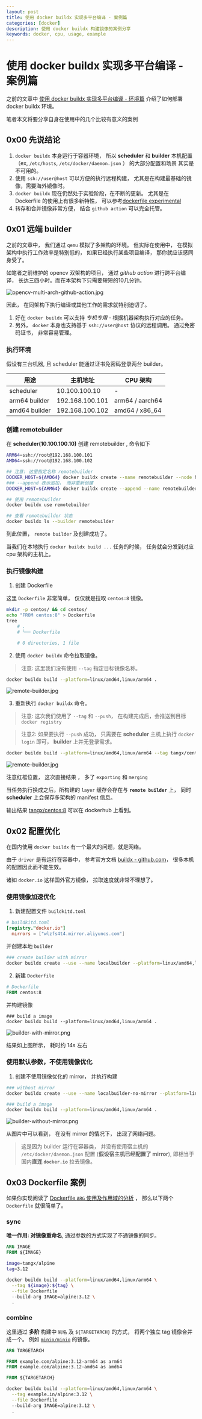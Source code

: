 ```yaml
---
layout: post
title: 使用 docker buildx 实现多平台编译 - 案例篇
categories: [docker]
description: 使用 docker buildx 构建镜像的案例分享
keywords: docker, cpu, usage, example
---
```


# 使用 docker buildx 实现多平台编译 - 案例篇

之前的文章中 [使用 docker buildx 实现多平台编译 - 环境篇](https://tangx.in/2020/06/10/docker-buildx/) 介绍了如何部署 docker buildx 环境。

笔者本文将要分享自身在使用中的几个比较有意义的案例

## 0x00 先说结论

1. `docker buildx` 本身运行于容器环境， 所以 **scheduler** 和 **builder** 本机配置（ex, `/etc/hosts`, `/etc/docker/daemon.json` ） 的大部分配置和场景 其实是不可用的。
1. 使用 `ssh://user@host` 可以方便的执行远程构建， 尤其是在构建最基础的镜像，需要海外镜像时。
1. `docker buildx` 现在仍然处于实验阶段，在不断的更新。 尤其是在 Dockerfile 的使用上有很多新特性， 可以参考[dockerfile experimental](https://github.com/moby/buildkit/blob/master/frontend/dockerfile/docs/experimental.md)
1. 转存和合并镜像非常方便， 结合 `github action` 可以完全托管。

## 0x01 远端 builder 

之前的文章中， 我们通过 `qemu` 模拟了多架构的环境。 但实际在使用中， 在模拟架构中执行工作效率是特别低的， 如果已经执行某些项目编译， 那你就应该感同身受了。

如笔者之前维护的 opencv 双架构的项目， 通过 *github action* 进行跨平台编译， 长达三四小时。而在本架构下只需要短短的10几分钟。

![opencv-multi-arch-github-action.jpg](/images/post/2020/11/07/opencv-multi-arch-github-action.jpg)

因此， 在同架构下执行编译或其他工作的需求就特别迫切了。

1. 好在 `docker buildx` 可以支持 *专机专用* - 根据机器架构执行对应的任务。 
2. 另外， `docker` 本身也支持基于 `ssh://user@host` 协议的远程调用。 通过免密码证书， 非常容易管理。

### 执行环境

假设有三台机器, 且 scheduler 能通过证书免密码登录两台 builder。

| 用途 | 主机地址 | CPU 架构 |
| -- | -- | -- |
| scheduler | 10.100.100.10 | - |
| arm64 builder | 192.168.100.101 | arm64 / aarch64 |
| amd64 builder | 192.168.100.102 | amd64 / x86_64 |

### 创建 remotebuilder

在 **scheduler(10.100.100.10)** 创建 remotebuilder , 命令如下

```bash
ARM64=ssh://root@192.168.100.101
AMD64=ssh://root@192.168.100.102

## 注意: 这里指定名称 remotebuilder
DOCKER_HOST=${AMD64} docker buildx create --name remotebuilder --node hk-amd64 --platform=amd64
### --append 表示追加， 而非重新创建
DOCKER_HOST=${ARM64} docker buildx create --append --name remotebuilder --node hk-arm64 --platform=arm64

## 使用 remotebuilder
docker buildx use remotebuilder

## 查看 remotebuilder 状态
docker buildx ls --builder remotebuilder
```

到此位置， `remote builder` 及创建成功了。 

当我们在本地执行 `docker buildx build ...` 任务的时候， 任务就会分发到对应 cpu 架构的主机上。

### 执行镜像构建

1. 创建 Dockerfile

这里 `Dockerfile` 非常简单， 仅仅就是拉取 `centos:8` 镜像。

```bash
mkdir -p centos/ && cd centos/ 
echo "FROM centos:8" > Dockerfile
tree
    # .
    # └── Dockerfile

    # 0 directories, 1 file
```

2. 使用 `docker buildx` 命令拉取镜像。

> 注意: 这里我们没有使用 `--tag` 指定目标镜像名称。

```bash
docker buildx build --platform=linux/amd64,linux/arm64 .
```

![remote-builder.jpg](/images/post/2020/11/07/remote-builder.jpg)

3. 重新执行 `docker buildx` 命令。

> 注意: 这次我们使用了 `--tag` 和 `--push`， 在构建完成后，会推送到目标 `docker registry`

> 注意2: 如果要执行 `--push` 成功， 只需要在 **scheduler** 主机上执行 `docker login` 即可， **builder** 上并无登录需求。

```bash
docker buildx build --platform=linux/amd64,linux/arm64 --tag tangx/centos:8 --push .
```

![remote-builder.jpg](/images/post/2020/11/07/remote-build-push.jpg)

注意红框位置， 这次直接结果 ， 多了 `exporting` 和 `merging`

当任务执行换成之后，所构建的 `layer` 缓存会存在与 **`remote builder`** 上， 同时 **scheduler** 上会保存多架构的 manifest 信息。

输出结果 [tangx/centos:8](https://hub.docker.com/r/tangx/centos/tags) 可以在 dockerhub 上看到。


## 0x02 配置优化

在国内使用 `docker buildx` 有一个最大的问题，就是网络。 

由于 `driver` 是有运行在容器中， 参考官方文档 [buildx - github.com](https://github.com/docker/buildx/blob/master/README.md#buildx-create-options-contextendpoint)， 很多本机的配置因此而不能生效。 

诸如 `docker.io` 这样国外官方镜像， 拉取速度就非常不理想了。


### 使用镜像加速优化

1. 新建配置文件 `buildkitd.toml` 

```toml
# buildkitd.toml
[registry."docker.io"]
  mirrors = ["wlzfs4t4.mirror.aliyuncs.com"]
```

并创建本地 `builder`

```bash
### create builder with mirror
docker buildx create --use --name localbuilder --platform=linux/amd64,linux/arm64 --config=buildkitd.toml
```

2. 新建 `Dockerfile`

```Dockerfile
# Dockerfile
FROM centos:8
```

并构建镜像

```
### build a image
docker buildx build --platform=linux/amd64,linux/arm64 .
```

![builder-with-mirror.png](/images/post/2020/11/07/builder-with-mirror.png)

结果如上图所示， 耗时约 14s 左右

### 使用默认参数，不使用镜像优化

1. 创建不使用镜像优化的 mirror， 并执行构建
```bash
### without mirror
docker buildx create --use --name localbuilder-no-mirror --platform=linux/amd64,linux/arm64 

### build a image
docker buildx build --platform=linux/amd64,linux/arm64 .
```

![builder-without-mirror.png](/images/post/2020/11/07/builder-without-mirror.png)

从图片中可以看到， 在没有 mirror 的情况下， 出现了网络问题。

> 这是因为 builder 运行在容器类， 并没有使用宿主机的 `/etc/docker/daemon.json` 配置 (**假设宿主机已经配置了 mirror**), 即相当于国内**直连 `docker.io`** 拉去镜像。


## 0x03 Dockerfile 案例

如果你实现阅读了 [Dockerfile `ARG` 使用及作用域的分析](https://tangx.in/2020/11/06/dockerfiles-args-scope/) ， 那么以下两个 `Dockerfile` 就很简单了。

### sync

**唯一作用: 对镜像重命名**, 通过参数的方式实现了不通镜像的同步。

```Dockerfile
ARG IMAGE
FROM ${IMAGE}
```

```bash
image=tangx/alpine
tag=3.12

docker buildx build --platform=linux/amd64,linux/arm64 \
  --tag ${image}:${tag} \
  --file Dockerfile
  --build-arg IMAGE=alpine:3.12 \
  .
```

### combine

这里通过 **多阶** 构建中 `别名` 及 `${TARGETARCH}` 的方式， 将两个独立 tag 镜像合并成一个。
例如 [`minio/minio`](https://hub.docker.com/r/minio/minio/tags) 的镜像。

```Dockerfile
ARG TARGETARCH

FROM example.com/alpine:3.12-arm64 as arm64
FROM example.com/alpine:3.12-amd64 as amd64

FROM ${TARGETARCH}

```

```bash
docker buildx build --platform=linux/amd64,linux/arm64 \
  --tag example.in/alpine:3.12 \
  --file Dockerfile
  --build-arg IMAGE=alpine:3.12 \
  .
```
